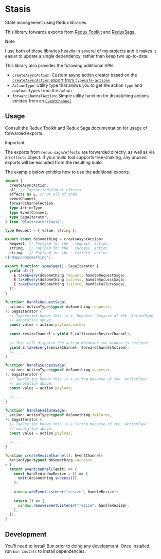 # Stasis

State management using Redux libraries.

This library forwards exports from [Redux Toolkit](https://redux-toolkit.js.org) and [ReduxSaga](https://redux-saga.js.org).

> [!NOTE]
> I use both of these libraries heavily in several of my projects and it makes it easier to update 
> a single dependency, rather than keep two up-to-date.

This library also provides the following additional APIs:

- `createAsyncAction`: Custom async action creator based on the [`createAsyncAction` export from `typesafe-actions`](https://github.com/piotrwitek/typesafe-actions?tab=readme-ov-file#createasyncaction)
- `ActionType`: Utility type that allows you to get the action `type` and `payload` types from the action
- `forwardChannelAction`: Simple utility function for dispatching actions emitted from an [`EventChannel`](https://redux-saga.js.org/docs/api#eventchannelsubscribe-buffer)

## Usage

Consult the Redux Toolkit and Redux Saga documentation for usage of forwarded exports.

> [!IMPORTANT]
> The exports from `redux-saga/effects` are forwarded directly, as well as via an `effects` object.
> If your build tool supports tree-shaking, any unused exports will be excluded from the resulting build.

The example below exhibits how to use the additional exports.

```ts
import {
  createAsyncAction,
  all, // Import individual effects
  effects as E, // Or all of them 
  eventChannel,
  forwardChannelAction,
  type ActionType,
  type EventChannel,
  type SagaIterator,
} from "@laserware/stasis";

type Request = { value: string };

export const doSomething = createAsyncAction<
  Request, // Payload for the `.request` action. 
  string,  // Payload for the `.success` action.
  string   // Payload for the `.failure` action.
>("@app/doSomething");

export function* someSaga(): SagaIterator {
  yield all([
    E.takeEvery(doSomething.request, handleRequestSaga),
    E.takeEvery(doSomething.success, handleSuccessSaga),
    E.takeEvery(doSomething.failure, handleFailureSaga),
  ]);
}

function* handleRequestSaga(
  action: ActionType<typeof doSomething.request>,
): SagaIterator {
  // TypeScript knows this is a `Request` because of the `ActionType`
  // annotation above:
  const value = action.payload.value;
  
  const resizeChannel = yield E.call(createResizeChannel);
  
  // This will dispatch the action whenever the window is resized:
  yield E.takeEvery(resizeChannel, forwardChannelAction);
  // ...
}

function* handleSuccessSaga(
  action: ActionType<typeof doSomething.success>,
): SagaIterator {
  // TypeScript knows this is a string because of the `ActionType`
  // annotation above:
  const value = action.payload;
  
  // ...
}

function* handleFailureSaga(
  action: ActionType<typeof doSomething.failure>,
): SagaIterator {
  // TypeScript knows this is a string because of the `ActionType`
  // annotation above:
  const value = action.payload;
  
  // ...
}

function createResizeChannel(): EventChannel<
  ActionType<typeof doSomething.success>
> {
  return eventChannel((emit) => {
    const handleWindowResize = () => {
      emit(doSomething.success());
    };
    
    window.addEventListener("resize", handleResize);
    
    return () => {
      window.removeEventListener("resize", handleResize);
    };
  });
}
```

## Development

You'll need to install Bun prior to doing any development. Once installed, run `bun install` to install dependencies.


